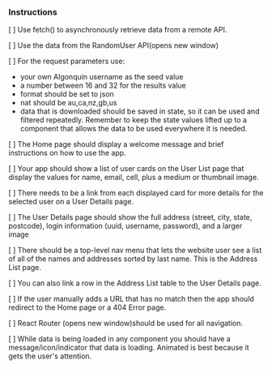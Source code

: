 ### Instructions

[ ] Use fetch() to asynchronously retrieve data from a remote API.

[ ] Use the data from the RandomUser API(opens new window)

[ ] For the request parameters use:

- your own Algonquin username as the seed value
- a number between 16 and 32 for the results value
- format should be set to json
- nat should be au,ca,nz,gb,us
- data that is downloaded should be saved in state, so it can be used and filtered repeatedly. Remember to keep the state values lifted up to a component that allows the data to be used everywhere it is needed.

[ ] The Home page should display a welcome message and brief instructions on how to use the app.

[ ] Your app should show a list of user cards on the User List page that display the values for name, email, cell, plus a medium or thumbnail image.

[ ] There needs to be a link from each displayed card for more details for the selected user on a User Details page.

[ ] The User Details page should show the full address (street, city, state, postcode), login information (uuid, username, password), and a larger image

[ ] There should be a top-level nav menu that lets the website user see a list of all of the names and addresses sorted by last name. This is the Address List page.

[ ] You can also link a row in the Address List table to the User Details page.

[ ] If the user manually adds a URL that has no match then the app should redirect to the Home page or a 404 Error page.

[ ] React Router (opens new window)should be used for all navigation.

[ ] While data is being loaded in any component you should have a message/icon/indicator that data is loading. Animated is best because it gets the user's attention.
